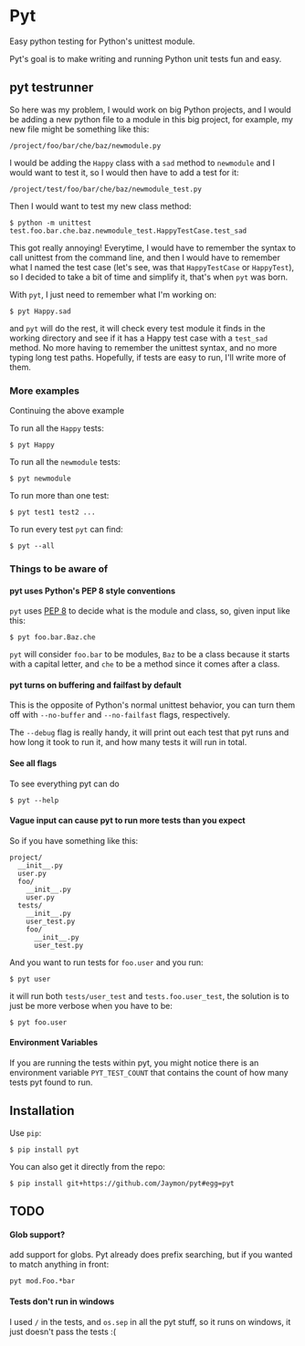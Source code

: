 # Pyt 

Easy python testing for Python's unittest module.

Pyt's goal is to make writing and running Python unit tests fun and easy.


## pyt testrunner

So here was my problem, I would work on big Python projects, and I would be adding a new python file to a module in this big project, for example, my new file might be something like this:

    /project/foo/bar/che/baz/newmodule.py

I would be adding the `Happy` class with a `sad` method to `newmodule` and I would want to test it, so I would then have to add a test for it:

    /project/test/foo/bar/che/baz/newmodule_test.py

Then I would want to test my new class method:

    $ python -m unittest test.foo.bar.che.baz.newmodule_test.HappyTestCase.test_sad

This got really annoying! Everytime, I would have to remember the syntax to call unittest from the command line, and then I would have to remember what I named the test case (let's see, was that `HappyTestCase` or `HappyTest`), so I decided to take a bit of time and simplify it, that's when `pyt` was born.

With `pyt`, I just need to remember what I'm working on:

    $ pyt Happy.sad

and `pyt` will do the rest, it will check every test module it finds in the working directory and see if it has a Happy test case with a `test_sad` method. No more having to remember the unittest syntax, and no more typing long test paths. Hopefully, if tests are easy to run, I'll write more of them.


### More examples

Continuing the above example

To run all the `Happy` tests:

    $ pyt Happy

To run all the `newmodule` tests:

    $ pyt newmodule

To run more than one test:

    $ pyt test1 test2 ...

To run every test `pyt` can find:

    $ pyt --all


### Things to be aware of

#### pyt uses Python's PEP 8 style conventions

`pyt` uses [PEP 8](http://www.python.org/dev/peps/pep-0008/) to decide what is the module and class, so, given input like this:

    $ pyt foo.bar.Baz.che

`pyt` will consider `foo.bar` to be modules, `Baz` to be a class because it starts with a capital letter, and `che` to be a method since it comes after a class.


#### pyt turns on buffering and failfast by default

This is the opposite of Python's normal unittest behavior, you can turn them off with `--no-buffer` and `--no-failfast` flags, respectively.

The `--debug` flag is really handy, it will print out each test that pyt runs and how long it took to run it, and how many tests it will run in total.


#### See all flags

To see everything pyt can do

    $ pyt --help


#### Vague input can cause pyt to run more tests than you expect

So if you have something like this:

    project/
      __init__.py
      user.py
      foo/
        __init__.py
        user.py
      tests/
        __init__.py
        user_test.py
        foo/
          __init__.py
          user_test.py

And you want to run tests for `foo.user` and you run:

    $ pyt user

it will run both `tests/user_test` and `tests.foo.user_test`, the solution is to just be more verbose when you have to be:

    $ pyt foo.user


#### Environment Variables

If you are running the tests within pyt, you might notice there is an environment variable `PYT_TEST_COUNT` that contains the count of how many tests pyt found to run.


## Installation

Use `pip`:

    $ pip install pyt

You can also get it directly from the repo:

    $ pip install git+https://github.com/Jaymon/pyt#egg=pyt


## TODO

#### Glob support?

add support for globs. Pyt already does prefix searching, but if you wanted to match anything in front:

    pyt mod.Foo.*bar

#### Tests don't run in windows

I used `/` in the tests, and `os.sep` in all the pyt stuff, so it runs on windows, it just doesn't pass the tests :(

